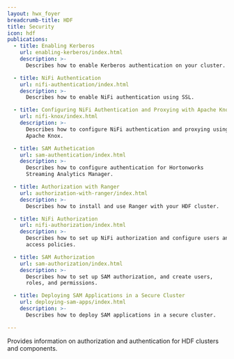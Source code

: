 ```yaml
---
layout: hwx_foyer
breadcrumb-title: HDF
title: Security
icon: hdf
publications:
  - title: Enabling Kerberos
    url: enabling-kerberos/index.html
    description: >-
      Describes how to enable Kerberos authentication on your cluster.

  - title: NiFi Authentication
    url: nifi-authentication/index.html
    description: >-
      Describes how to enable NiFi authentication using SSL.

  - title: Configuring NiFi Authentication and Proxying with Apache Knox
    url: nifi-knox/index.html
    description: >-
      Describes how to configure NiFi authentication and proxying using
      Apache Knox.

  - title: SAM Authetication
    url: sam-authentication/index.html
    description: >-
      Describes how to configure authentication for Hortonworks
      Streaming Analytics Manager.

  - title: Authorization with Ranger
    url: authorization-with-ranger/index.html
    description: >-
      Describes how to install and use Ranger with your HDF cluster.

  - title: NiFi Authorization
    url: nifi-authorization/index.html
    description: >-
      Describes how to set up NiFi authorization and configure users and
      access policies.

  - title: SAM Authorization
    url: sam-authorization/index.html
    description: >-
      Describes how to set up SAM authorization, and create users,
      roles, and permissions.

  - title: Deploying SAM Applications in a Secure Cluster
    url: deploying-sam-apps/index.html
    description: >-
      Describes how to deploy SAM applications in a secure cluster.

---
```


Provides information on authorization and authentication for HDF
clusters and components.
